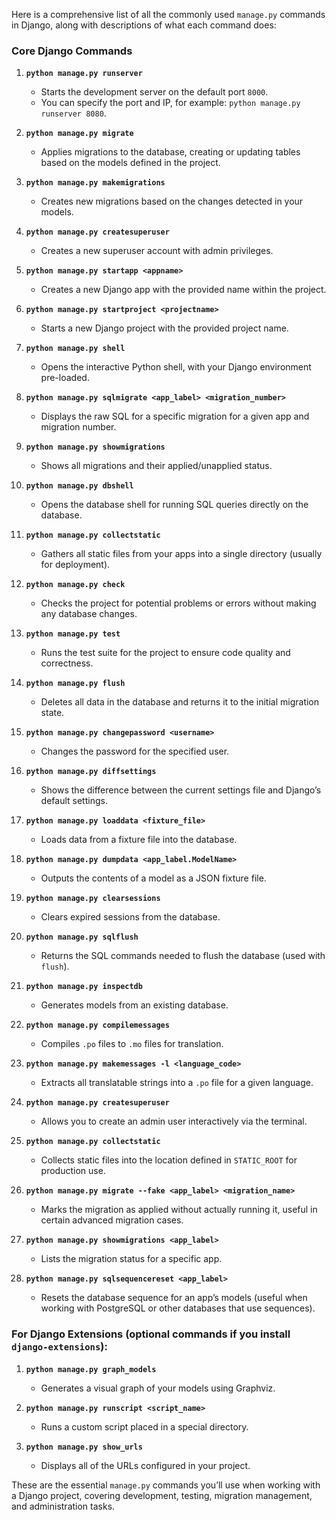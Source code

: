 Here is a comprehensive list of all the commonly used `manage.py` commands in Django, along with descriptions of what each command does:

### Core Django Commands

1. **`python manage.py runserver`**
   - Starts the development server on the default port `8000`.
   - You can specify the port and IP, for example: `python manage.py runserver 8080`.

2. **`python manage.py migrate`**
   - Applies migrations to the database, creating or updating tables based on the models defined in the project.

3. **`python manage.py makemigrations`**
   - Creates new migrations based on the changes detected in your models.

4. **`python manage.py createsuperuser`**
   - Creates a new superuser account with admin privileges.

5. **`python manage.py startapp <appname>`**
   - Creates a new Django app with the provided name within the project.

6. **`python manage.py startproject <projectname>`**
   - Starts a new Django project with the provided project name.

7. **`python manage.py shell`**
   - Opens the interactive Python shell, with your Django environment pre-loaded.

8. **`python manage.py sqlmigrate <app_label> <migration_number>`**
   - Displays the raw SQL for a specific migration for a given app and migration number.

9. **`python manage.py showmigrations`**
   - Shows all migrations and their applied/unapplied status.

10. **`python manage.py dbshell`**
    - Opens the database shell for running SQL queries directly on the database.

11. **`python manage.py collectstatic`**
    - Gathers all static files from your apps into a single directory (usually for deployment).

12. **`python manage.py check`**
    - Checks the project for potential problems or errors without making any database changes.

13. **`python manage.py test`**
    - Runs the test suite for the project to ensure code quality and correctness.

14. **`python manage.py flush`**
    - Deletes all data in the database and returns it to the initial migration state.

15. **`python manage.py changepassword <username>`**
    - Changes the password for the specified user.

16. **`python manage.py diffsettings`**
    - Shows the difference between the current settings file and Django’s default settings.

17. **`python manage.py loaddata <fixture_file>`**
    - Loads data from a fixture file into the database.

18. **`python manage.py dumpdata <app_label.ModelName>`**
    - Outputs the contents of a model as a JSON fixture file.

19. **`python manage.py clearsessions`**
    - Clears expired sessions from the database.

20. **`python manage.py sqlflush`**
    - Returns the SQL commands needed to flush the database (used with `flush`).

21. **`python manage.py inspectdb`**
    - Generates models from an existing database.

22. **`python manage.py compilemessages`**
    - Compiles `.po` files to `.mo` files for translation.

23. **`python manage.py makemessages -l <language_code>`**
    - Extracts all translatable strings into a `.po` file for a given language.

24. **`python manage.py createsuperuser`**
    - Allows you to create an admin user interactively via the terminal.

25. **`python manage.py collectstatic`**
    - Collects static files into the location defined in `STATIC_ROOT` for production use.

26. **`python manage.py migrate --fake <app_label> <migration_name>`**
    - Marks the migration as applied without actually running it, useful in certain advanced migration cases.

27. **`python manage.py showmigrations <app_label>`**
    - Lists the migration status for a specific app.

28. **`python manage.py sqlsequencereset <app_label>`**
    - Resets the database sequence for an app’s models (useful when working with PostgreSQL or other databases that use sequences).

### For Django Extensions (optional commands if you install `django-extensions`):

1. **`python manage.py graph_models`**
   - Generates a visual graph of your models using Graphviz.

2. **`python manage.py runscript <script_name>`**
   - Runs a custom script placed in a special directory.

3. **`python manage.py show_urls`**
   - Displays all of the URLs configured in your project.

These are the essential `manage.py` commands you’ll use when working with a Django project, covering development, testing, migration management, and administration tasks.